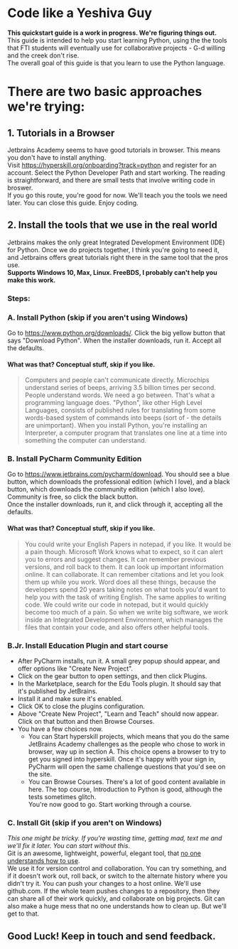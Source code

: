 # Code like a Yeshiva Guy
**This quickstart guide is a work in progress. We're figuring things out.**  
This guide is intended to help you start learning Python, using the the tools that FTI students will eventually use for collaborative projects - G-d willing and the creek don't rise.  
The overall goal of this guide is that you learn to use the Python language.
# There are two basic approaches we're trying:  
## 1. Tutorials in a Browser
Jetbrains Academy seems to have good tutorials in browser. This means you don't have to install anything.  
Visit <https://hyperskill.org/onboarding?track=python> and register for an account. Select the Python Developer Path and start working. The reading is straightforward, and there are small tests that involve writing code in broswer.  
If you go this route, you're good for now. We'll teach you the tools we need later. You can close this guide. Enjoy coding.  
## 2. Install the tools that we use in the real world  
Jetbrains makes the only great Integrated Development Environment (IDE) for Python. Once we do projects together, I think you're going to need it, and Jetbrains offers great tutorials right there in the same tool that the pros use.  
**Supports Windows 10, Max, Linux. FreeBDS, I probably can't help you make this work.**  
### Steps:
### A. Install Python (skip if you aren't using Windows)
Go to <https://www.python.org/downloads/>. Click the big yellow button that says "Download Python". When the installer downloads, run it. Accept all the defaults.  
#### What was that? Conceptual stuff, skip if you like.  
> Computers and people can't communicate directly. Microchips understand series of beeps, arriving 3.5 billion times per second. People understand words. We need a go between. That's what a programming language does. "Python", like other High Level Languages, consists of published rules for translating from some words-based system of commands into beeps (sort of - the details are unimportant). When you install Python, you're installing an Interpreter, a computer program that translates one line at a time into something the computer can understand.  
### B. Install PyCharm Community Edition
Go to <https://www.jetbrains.com/pycharm/download>. You should see a blue button, which downloads the professional edition (which I love), and a black button, which downloads the community edition (which I also love). Community is free, so click the black button.  
Once the installer downloads, run it, and click through it, accepting all the defaults.  
#### What was that? Conceptual stuff, skip if you like.  
> You could write your English Papers in notepad, if you like. It would be a pain though. Microsoft Work knows what to expect, so it can alert you to errors and suggest changes. It can remember previous versions, and roll back to them. It can look up important information online. It can collaborate. It can remember citations and let you look them up while you work. Word does all these things, because the developers spend 20 years taking notes on what tools you'd want to help you with the task of writing English. The same applies to writing code. We could write our code in notepad, but it would quickly become too much of a pain. So when we write big software, we work inside an Integrated Development Environment, which manages the files that contain your code, and also offers other helpful tools.  
### B.Jr. Install Education Plugin and start course  
- After PyCharm installs, run it. A small grey popup should appear, and offer options like "Create New Project".
- Click on the gear button to open settings, and then click Plugins.
- In the Marketplace, search for the Edu Tools plugin. It should say that it's published by JetBrains.
- Install it and make sure it's enabled.
- Click OK to close the plugins configuration.
- Above "Create New Project", "Learn and Teach" should now appear. Click on that button and then Browse Courses.
- You have a few choices now.
  - You can Start hyperskill projects, which means that you do the same JetBrains Academy challenges as the people who chose to work in browser, way up in section A. This choice opens a browser to try to get you signed into hyperskill. Once it's happy with your sign in, PyCharm will open the same challenge questions that you'd see on the site.
  - You can Browse Courses. There's a lot of good content available in here. The top course, Introduction to Python is good, although the tests sometimes glitch.  
You're now good to go. Start working through a course.  
### C. Install Git (skip if you aren't on Windows)
*This one might be tricky. If you're wasting time, getting mad, text me and we'll fix it later. You can start without this.*  
Git is an awesome, lightweight, powerful, elegant tool, that [no one understands how to use](https://xkcd.com/1597/).  
We use it for version control and collaboration. You can try something, and if it doesn't work out, roll back, or switch to the alternate history where you didn't try it. You can push your changes to a host online. We'll use github.com. If the whole team pushes changes to a repository, then they can share all of their work quickly, and collaborate on big projects. Git can also make a huge mess that no one understands how to clean up. But we'll get to that.  

## Good Luck! Keep in touch and send feedback.
